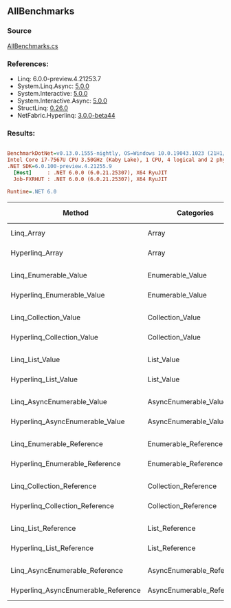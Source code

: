 ﻿## AllBenchmarks

### Source
[AllBenchmarks.cs](../NetFabric.Hyperlinq.Benchmarks/Benchmarks/AllBenchmarks.cs)

### References:
- Linq: 6.0.0-preview.4.21253.7
- System.Linq.Async: [5.0.0](https://www.nuget.org/packages/System.Linq.Async/5.0.0)
- System.Interactive: [5.0.0](https://www.nuget.org/packages/System.Interactive/5.0.0)
- System.Interactive.Async: [5.0.0](https://www.nuget.org/packages/System.Interactive.Async/5.0.0)
- StructLinq: [0.26.0](https://www.nuget.org/packages/StructLinq/0.26.0)
- NetFabric.Hyperlinq: [3.0.0-beta44](https://www.nuget.org/packages/NetFabric.Hyperlinq/3.0.0-beta44)

### Results:
``` ini

BenchmarkDotNet=v0.13.0.1555-nightly, OS=Windows 10.0.19043.1023 (21H1/May2021Update)
Intel Core i7-7567U CPU 3.50GHz (Kaby Lake), 1 CPU, 4 logical and 2 physical cores
.NET SDK=6.0.100-preview.4.21255.9
  [Host]     : .NET 6.0.0 (6.0.21.25307), X64 RyuJIT
  Job-FXRHUT : .NET 6.0.0 (6.0.21.25307), X64 RyuJIT

Runtime=.NET 6.0  

```
|                              Method |                Categories | Count |       Mean |   Error |  StdDev | Ratio |  Gen 0 | Gen 1 | Gen 2 | Allocated |
|------------------------------------ |-------------------------- |------ |-----------:|--------:|--------:|------:|-------:|------:|------:|----------:|
|                          Linq_Array |                     Array |   100 |   572.2 ns | 1.87 ns | 1.75 ns |  1.00 | 0.0153 |     - |     - |      32 B |
|                     Hyperlinq_Array |                     Array |   100 |   192.5 ns | 0.42 ns | 0.32 ns |  0.34 |      - |     - |     - |         - |
|                                     |                           |       |            |         |         |       |        |       |       |           |
|               Linq_Enumerable_Value |          Enumerable_Value |   100 |   747.7 ns | 3.46 ns | 3.23 ns |  1.00 | 0.0153 |     - |     - |      32 B |
|          Hyperlinq_Enumerable_Value |          Enumerable_Value |   100 |   251.7 ns | 2.46 ns | 2.06 ns |  0.34 |      - |     - |     - |         - |
|                                     |                           |       |            |         |         |       |        |       |       |           |
|               Linq_Collection_Value |          Collection_Value |   100 |   718.6 ns | 2.04 ns | 1.70 ns |  1.00 | 0.0153 |     - |     - |      32 B |
|          Hyperlinq_Collection_Value |          Collection_Value |   100 |   227.8 ns | 1.26 ns | 0.98 ns |  0.32 |      - |     - |     - |         - |
|                                     |                           |       |            |         |         |       |        |       |       |           |
|                     Linq_List_Value |                List_Value |   100 |   748.4 ns | 2.83 ns | 2.65 ns |  1.00 | 0.0153 |     - |     - |      32 B |
|                Hyperlinq_List_Value |                List_Value |   100 |   800.2 ns | 3.46 ns | 3.06 ns |  1.07 | 0.0153 |     - |     - |      32 B |
|                                     |                           |       |            |         |         |       |        |       |       |           |
|          Linq_AsyncEnumerable_Value |     AsyncEnumerable_Value |   100 | 1,704.2 ns | 4.02 ns | 3.76 ns |  1.00 | 0.0153 |     - |     - |      32 B |
|     Hyperlinq_AsyncEnumerable_Value |     AsyncEnumerable_Value |   100 |   246.4 ns | 0.99 ns | 0.93 ns |  0.14 |      - |     - |     - |         - |
|                                     |                           |       |            |         |         |       |        |       |       |           |
|           Linq_Enumerable_Reference |      Enumerable_Reference |   100 |   796.2 ns | 4.19 ns | 3.27 ns |  1.00 | 0.0153 |     - |     - |      32 B |
|      Hyperlinq_Enumerable_Reference |      Enumerable_Reference |   100 |   752.0 ns | 3.58 ns | 2.80 ns |  0.94 | 0.0153 |     - |     - |      32 B |
|                                     |                           |       |            |         |         |       |        |       |       |           |
|           Linq_Collection_Reference |      Collection_Reference |   100 |   769.8 ns | 2.45 ns | 2.29 ns |  1.00 | 0.0153 |     - |     - |      32 B |
|      Hyperlinq_Collection_Reference |      Collection_Reference |   100 |   777.8 ns | 2.36 ns | 2.21 ns |  1.01 | 0.0153 |     - |     - |      32 B |
|                                     |                           |       |            |         |         |       |        |       |       |           |
|                 Linq_List_Reference |            List_Reference |   100 |   768.8 ns | 2.81 ns | 2.63 ns |  1.00 | 0.0153 |     - |     - |      32 B |
|            Hyperlinq_List_Reference |            List_Reference |   100 |   727.3 ns | 2.27 ns | 1.89 ns |  0.95 | 0.0153 |     - |     - |      32 B |
|                                     |                           |       |            |         |         |       |        |       |       |           |
|      Linq_AsyncEnumerable_Reference | AsyncEnumerable_Reference |   100 | 1,706.0 ns | 6.93 ns | 5.79 ns |  1.00 | 0.0153 |     - |     - |      32 B |
| Hyperlinq_AsyncEnumerable_Reference | AsyncEnumerable_Reference |   100 |   278.3 ns | 4.39 ns | 3.43 ns |  0.16 | 0.0153 |     - |     - |      32 B |
